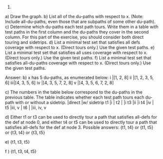1.
a) Draw the graph.
b) List all of the du-paths with respect to x. (Note: Include all-du-paths, even those that are subpaths of some other du-path).
c) Determine which du-paths each test path tours. Write them in a table with test paths
in the first column and the du-paths they cover in the second column. For this part of the exercise, you should consider both direct touring and sidetrips.
d) List a minimal test set that satisfies all defs coverage with respect to x. (Direct tours only.) Use the given test paths.
e) List a minimal test set that satisfies all uses coverage with respect to x. (Direct tours only.) Use the given test paths.
f) List a minimal test set that satisfies all-du-paths coverage with respect to x. (Direct tours only.) Use the given test paths.

Answer:
b) x has 5 du-paths, as enumerated below:
i  |[1, 2, 8]
ii |[1, 2, 3, 5, 6]
iii|[4, 3, 5, 6]
iv |[4, 3, 5, 7, 2, 8]
v  |[4, 3, 5, 6, 7, 2, 8]

c) The numbers in the table below correspond to the du-paths in the previous table. The
table indicates whether each test path tours each du-path with or without a sidetrip.
   |direct   |w/ sidetrip
t1 |i        |
t2 |         |i
t3 |ii       |i
t4 |iv	    |
t5 |iii, v   |
t6 |         |iii, iv, v

d) Either t1 or t3 can be used to directly tour a path that satisfies all-defs for the def at node 0, and either t4 or t5 can be used to
directly tour a path that satisfies all-defs for the def at node 3.
Possible answers: {t1, t4} or {t1, t5} or {t3, t4} or {t3, t5}

e)  {t1, t3, t5}

f ) {t1, t3, t4, t5}
